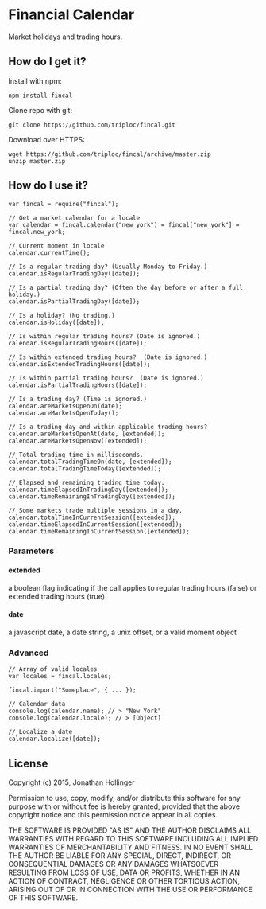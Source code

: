# Financial Calendar

Market holidays and trading hours.

## How do I get it?

Install with npm:

    npm install fincal

Clone repo with git:

    git clone https://github.com/triploc/fincal.git

Download over HTTPS:

    wget https://github.com/triploc/fincal/archive/master.zip
    unzip master.zip

## How do I use it?

    var fincal = require("fincal");
    
    // Get a market calendar for a locale
    var calendar = fincal.calendar("new_york") = fincal["new_york"] = fincal.new_york;
    
    // Current moment in locale
    calendar.currentTime();
    
    // Is a regular trading day? (Usually Monday to Friday.)
    calendar.isRegularTradingDay([date]);
    
    // Is a partial trading day? (Often the day before or after a full holiday.)
    calendar.isPartialTradingDay([date]);
    
    // Is a holiday? (No trading.)
    calendar.isHoliday([date]);
    
    // Is within regular trading hours? (Date is ignored.)
    calendar.isRegularTradingHours([date]);
    
    // Is within extended trading hours?  (Date is ignored.)
    calendar.isExtendedTradingHours([date]);
    
    // Is within partial trading hours?  (Date is ignored.)
    calendar.isPartialTradingHours([date]);
    
    // Is a trading day? (Time is ignored.)
    calendar.areMarketsOpenOn(date);
    calendar.areMarketsOpenToday();
    
    // Is a trading day and within applicable trading hours?
    calendar.areMarketsOpenAt(date, [extended]);
    calendar.areMarketsOpenNow([extended]);
    
    // Total trading time in milliseconds.
    calendar.totalTradingTimeOn(date, [extended]);
    calendar.totalTradingTimeToday([extended]);
    
    // Elapsed and remaining trading time today.
    calendar.timeElapsedInTradingDay([extended]);
    calendar.timeRemainingInTradingDay([extended]);
    
    // Some markets trade multiple sessions in a day.
    calendar.totalTimeInCurrentSession([extended]);
    calendar.timeElapsedInCurrentSession([extended]);
    calendar.timeRemainingInCurrentSession([extended]);
    
### Parameters

#### extended
a boolean flag indicating if the call applies to regular trading hours (false) or extended trading hours (true)
    
#### date
a javascript date, a date string, a unix offset, or a valid moment object

### Advanced

    // Array of valid locales
    var locales = fincal.locales;

    fincal.import("Someplace", { ... });
    
    // Calendar data
    console.log(calendar.name); // > "New York"
    console.log(calendar.locale); // > [Object]
    
    // Localize a date
    calendar.localize([date]);

## License

Copyright (c) 2015, Jonathan Hollinger

Permission to use, copy, modify, and/or distribute this software for any purpose with or without fee is hereby granted, provided that the above copyright notice and this permission notice appear in all copies.

THE SOFTWARE IS PROVIDED "AS IS" AND THE AUTHOR DISCLAIMS ALL WARRANTIES WITH REGARD TO THIS SOFTWARE INCLUDING ALL IMPLIED WARRANTIES OF MERCHANTABILITY AND FITNESS. IN NO EVENT SHALL THE AUTHOR BE LIABLE FOR ANY SPECIAL, DIRECT, INDIRECT, OR CONSEQUENTIAL DAMAGES OR ANY DAMAGES WHATSOEVER RESULTING FROM LOSS OF USE, DATA OR PROFITS, WHETHER IN AN ACTION OF CONTRACT, NEGLIGENCE OR OTHER TORTIOUS ACTION, ARISING OUT OF OR IN CONNECTION WITH THE USE OR PERFORMANCE OF THIS SOFTWARE.